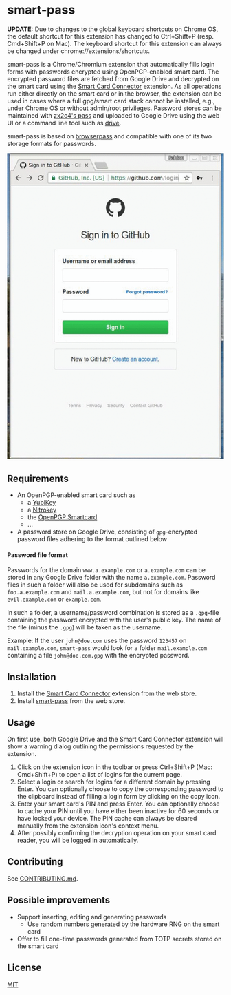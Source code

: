 smart-pass
==========

**UPDATE:** Due to changes to the global keyboard shortcuts on Chrome OS, the default shortcut for this extension has changed to Ctrl+Shift+P (resp. Cmd+Shift+P on Mac). The keyboard shortcut for this extension can always be changed under chrome://extensions/shortcuts.

smart-pass is a Chrome/Chromium extension that automatically fills login forms with passwords encrypted using OpenPGP-enabled smart card. The encrypted password files are fetched from Google Drive and decrypted on the smart card using the [Smart Card Connector](https://chrome.google.com/webstore/detail/smart-card-connector/khpfeaanjngmcnplbdlpegiifgpfgdco) extension. As all operations run either directly on the smart card or in the browser, the extension can be used in cases where a full gpg/smart card stack cannot be installed, e.g., under Chrome OS or without admin/root privileges.
Password stores can be maintained with [zx2c4's pass](https://www.passwordstore.org) and uploaded to Google Drive using the web UI or a command line tool such as [drive](https://github.com/odeke-em/drive).

smart-pass is based on [browserpass](https://github.com/dannyvankooten/browserpass) and compatible with one of its two storage formats for passwords.

![Using smart-pass](https://github.com/FabianHenneke/smart-pass/raw/master/assets/how_to_use.gif)

## Requirements
  * An OpenPGP-enabled smart card such as
    * a [YubiKey](https://www.yubico.com/products/yubikey-hardware/)
    * a [Nitrokey](https://www.nitrokey.com/)
    * the [OpenPGP Smartcard](http://shop.kernelconcepts.de/#openpgp)
    * ...
  * A password store on Google Drive, consisting of `gpg`-encrypted password files adhering to the format outlined below


#### Password file format
Passwords for the domain `www.a.example.com` or `a.example.com` can be stored in any Google Drive folder with the name `a.example.com`. Password files in such a folder will also be used for subdomains such as `foo.a.example.com` and `mail.a.example.com`, but not for domains like `evil.example.com` or `example.com`.

In such a folder, a username/password combination is stored as a `.gpg`-file containing the password encrypted with the user's public key. The name of the file (minus the `.gpg`) will be taken as the username.

Example: If the user `john@doe.com` uses the password `123457` on `mail.example.com`, `smart-pass` would look for a folder `mail.example.com` containing a file `john@doe.com.gpg` with the encrypted password.

## Installation
  1. Install the [Smart Card Connector](https://chrome.google.com/webstore/detail/smart-card-connector/khpfeaanjngmcnplbdlpegiifgpfgdco) extension from the web store.
  2. Install [smart-pass](https://chrome.google.com/webstore/detail/smart-pass/hlbkkfgplamgidcmijjcglabmiekfech) from the web store.

## Usage
On first use, both Google Drive and the Smart Card Connector extension will show a warning dialog outlining the permissions requested by the extension.

  1. Click on the extension icon in the toolbar or press Ctrl+Shift+P (Mac: Cmd+Shift+P) to open a list of logins for the current page.
  2. Select a login or search for logins for a different domain by pressing Enter. You can optionally choose to copy the corresponding password to the clipboard instead of filling a login form by clicking on the copy icon.
  3. Enter your smart card's PIN and press Enter. You can optionally choose to cache your PIN until you have either been inactive for 60 seconds or have locked your device. The PIN cache can always be cleared manually from the extension icon's context menu.
  4. After possibly confirming the decryption operation on your smart card reader, you will be logged in automatically.

## Contributing
See [CONTRIBUTING.md](https://github.com/FabianHenneke/smart-pass/blob/master/CONTRIBUTING.md).

## Possible improvements
  * Support inserting, editing and generating passwords
    * Use random numbers generated by the hardware RNG on the smart card
  * Offer to fill one-time passwords generated from TOTP secrets stored on the smart card

## License
[MIT](https://github.com/FabianHenneke/smart-pass/blob/master/LICENSE)

